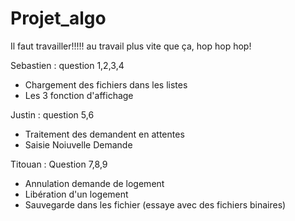 # Projet_algo
Il faut travailler!!!!!
au travail plus vite que ça, hop hop hop!

Sebastien :
question 1,2,3,4
- Chargement des fichiers dans les listes
- Les 3 fonction d'affichage

Justin :
question 5,6
- Traitement des demandent en attentes
- Saisie Noiuvelle Demande

Titouan :
Question 7,8,9
- Annulation demande de logement
- Libération d'un logement
- Sauvegarde dans les fichier (essaye avec des fichiers binaires)
